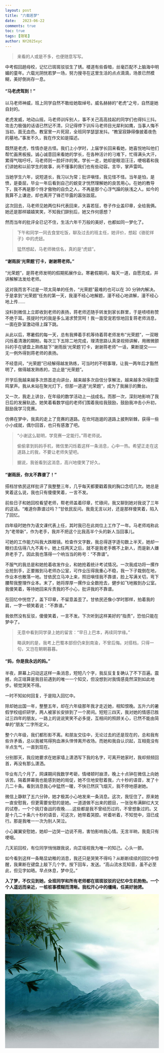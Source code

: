 ```yaml
---
layout: post
title: "六载若梦"
date:   2023-06-22
comments: true
toc: true
tags: [随笔]
author: NY2025xyc
---
```


> 来看的人或是不多，也便随意写写。

中考假回趟母校，记忆已斑斑驳驳生了锈。楼道有些昏暗，丝毫匹配不上脑海中明媚的童年。六载光阴恍若梦一场，努力搜寻在这里生活的点点滴滴，场景已然模糊，美好倒尚存一息。

#### “马老虎驾到！”

以马老师神威，班上同学自然不敢给她取绰号。威名赫赫的“老虎”之号，自然是她自封的。

老虎发威，地动山摇，马老师训斥别人，事不关己高高挂起的同学们也得抖三抖。攻击力极强的话语已然记不清，只记得停下训斥马老师目光犀利如鹰，当事人悔不当初，面无血色。教室里一片死寂，全班同学瑟瑟发抖。“教室寂静得像披着夜色的墓地。”事发不久，我在作文如是描述。

既然是老虎，性情亦是古怪。我们上小学时，上届学长回来看她，她喜悦地叫他们帮忙画黑板报。诚心诚意回来看她的学长，在各种活计的刁难下，忙得满头大汗，累得气喘吁吁。马老师则一脸奸诈的笑。学长一走，她却是眼泪汪汪，哽咽着和我们讲她和以前学生的故事，尚不懂事的我们也有些动容。言毕，掌声雷鸣。

当她学生六年，说短道长，我习以为常；批评嗔怪，我见怪不怪。当年是怕，是愤，是委屈，毕业一年后看到自己的蜕变才恍然理解她的良苦用心。在她的教导下，我不再是那个恃才傲物的自负之人，不再是那个心浮气躁的肤浅之人。如今的我算不上谦逊，却也离开了锋芒毕露的嚣张跋扈。

这次回去，马老师见她两位科代表回来，大喜若狂，卷子作业盖印章，全给我俩。她还是那样嬉嬉笑笑，不知我们辞别后，她又作何感想？

然而当年的批评全已记不住，生活六年千万般的美好，也都如同一梦化了。

> 下午和同学一同去食堂吃饭，聊及过去的班主任，她评价，想起《骆驼祥子》中的虎妞。
>
> 猛然想起，马老师微信名，真的是“虎妞”。

#### “谢雨辰‘光荣题’打卡，谢谢蒋老师。”

“光荣题”，是蒋老师发明的假期拓展作业。寒暑假期间，每天一道，自愿完成，并讲解解法发给老师。

这对我而言不过是一项太简单的任务，“光荣题”最难的也可以在 30 分钟内解决。于是拿到“光荣题”任务的第一天，我漫不经心地解题，漫不经心地讲解，漫不经心地上传……

没料到微信上立即收到老师的表扬，蒋老师还随手转发到家长群里，于是啧啧称赞不绝于耳。孩提时代的我是多么渴求赞赏呵！我一面受宠若惊地回复蒋老师消息，一面在卧室激动得上蹿下跳。

从此以后，寒暑假的每一天，总有我捧着手机等待着蒋老师发布“光荣题”，一双眼闪烁着清澈的期盼。每次三下五除二地完成，理清思路认真录视频讲解，用微微颤抖的手在键盘上熟练敲下“谢雨辰‘光荣题’打卡，谢谢蒋老师”一话，果断提交——无一例外得到蒋老师的表扬。

不经意间，“光荣题”已经解得越发熟练，可当时的不明事理，让我一两年后才豁然明了，做得越发熟练的，岂止是“光荣题”。

开学后我越来越多次昂首走向讲台，越来越多次自信分享解法，越来越多次得到雷鸣掌声。我从未站在聚光灯下，但那一道道“光荣题”，成为了我展示的舞台。

又一次，我走上讲台，在年级的数学活动上一战成名。而那一次，深刻地影响了我日后的发展轨迹。她笑着看数学组的老师们围着我给我鼓励，鼓励我冲击小升初，鼓励我学习竞赛。

仿佛在梦中，我真的走上了竞赛的道路。在坎坷迤逦的道路上披荆斩棘，获得一些小小成就，偶尔回首，也只有感激了吧。

> “小谢这么聪明，学竞赛一定能行。”蒋老师说。
>
> 偷偷拿到妈妈手机，微信里闪烁着这样一条消息，心中一热。希望正走在这道路上的我，不要让老师失望吧。
>
> 据说，我爸看到这消息，高兴地傻笑了好久。

#### “谢雨辰，你太不靠谱了！”

搭档甘依民这样批评了我整整三年，几乎每天都要戳着我的胸口念叨几次。她总是笑着这么说，我也只有傻傻笑着，一言不发。

前些日子和她回校看望老师，帮老师盖着印章，忙碌间，我又聊到她对我说了三年的这话。“难道你靠谱过吗？”甘依民反问。我竟无言以对，还是那样傻笑着，陷入了回忆。

四年级时她作为语文课代表上任，其时我已在此岗位上工作了一年。马老师戏称此为“老带新”，作为老手，我并不把这个比我高半个头的新人当回事儿。

可她的工作能力叫我大跌眼镜。检查作文字数，我总得逐字逐句数上半天，她却一眼扫去估得八九不离十。她上任两天之后，就不是我老手瞧不上新人，而是新人嫌弃老手了。因此我也落得一个响当当的称号：“不靠谱”。

不服气的我总是和她抢着收发作业，和她抢着统计考试情况。一次我成功将一摞作业抢到手，正要搬到马老师办公室，可作业压得我重心不稳，我一下子栽倒在地，作业本也散落一地。甘依民立马冲上来，照旧嗔怪我不靠谱，脸上写满关切，弯下腰帮我整理作业本。末了，她将厚厚一摞作业全数抢去，健步如飞地搬到办公室。我傻笑着，等待她回来斥责我的不小心，批评我的不靠谱。

在回忆中恍惚了，盖下印章，不留意盖歪了。甘依民还像小学时那样，拍着我的肩，一字一顿笑着说：“不靠谱。”

我依然没有反驳，傻傻笑着，一言不发。下次听到这样美好的“指责”，恐怕只能在梦中了。

> 无意中看到同学录上她的留言：“早日上巴本，再续同学缘。”
>
> 略讽刺的是，我考上巴蜀本部但仍来到南渝，不曾后悔。对搭档，只得一句，又岂在朝朝暮暮。

#### “妈，你是我永远的妈。”

半夜，屏幕上闪动这这样一条消息，短短八个字，我反反复复确认了不下百遍。震撼，向芷瑶算是我目前遇到的唯一一个知交，但没想到对我情感竟然深到如此地步。顿觉哭笑不得。

一时不知如何回复，于是陷入回忆中。

除却她出国一年，整整五年，却在六年级那年我才走近她，相知恨晚。五升六的暑假学校组织研学，两人被家长安排到了一个房间。短短三四天，我对她的情感已胜过三四年的朋友。一路上的说说笑笑不必多提，互相间的照顾关心，已然不能由简单的“朋友”二字所定义。

整个六年级，我们都形影不离。和朋友交往中，无论过去的还是现在的，总和我有些许矛盾，总以我被骂得狗血淋头悻悻离开收场。而她和我自认识起，互相竟没有半点生气，一直到现在。

分别那天，我应她要求在她家墙上潇洒写下我的名字，可离开她家时，我却频频回首，再没有那么潇洒。

毕业有几个月了，网课期间我数学考砸，情绪顿时崩溃，晚上十点钟在微信上向她诉苦。隔着屏幕我也能感到她的局促，她不住地安慰着我，六十秒的语音，发了十几二十条。看到消息我心中猛然一暖，不快已然灰飞烟灭，我不停地感谢她。

微信上静默了五六分钟，她才极其小心地发来一条消息。这次，我怔住了。原来她一直安慰我，但更需要安慰的是她。一道道做不出来的题目，一张张布满鲜红大叉的试卷，一个个挑灯奋战的夜晚……这些都是我不曾经历过的，不曾想象过的。又是十几二十条六十秒的语音，可这次，她带着哭腔。听着听着，不知觉中，泪已成行。那是我唯一一次为别人哭泣。

小心翼翼安慰她，她却一边哭一边说不用，害怕影响我心情。无言半晌，我竟只有哽咽。

几天前回校，有位同学悄悄跟我说，向芷瑶视我为唯一的知己。心头一颤。

如今看到这样一条略显幼稚的消息，我还只是哭笑不得吗？从断断续续的回忆中惊醒，我果断在键盘上敲下几个字。按下回车，发送。“高山流水觅知音，虽不必至此，但见字如晤。早点休息，梦中见。”

**入了梦，不仅见到她，全班同学和所有老师都在斑斑驳驳的记忆中生机勃勃。一个个人遥远而亲近，一桩桩事模糊而清晰。我松开心中的缰绳，任美好驰骋。**

![](https://raw.githubusercontent.com/NY2025xyc/ny2025xyc.github.io/main/images/3WmJjyjEmM.jpg)
